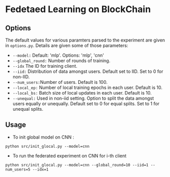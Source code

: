 # Fedetaed Learning on BlockChain

## Options

The default values for various paramters parsed to the experiment are given in ```options.py```. Details are given some
of those parameters:

* ```--model:```    Default: 'mlp'. Options: 'mlp', 'cnn'
* ```--global_round:```   Number of rounds of training.
* ```--idx``` The ID for training client.
* ```--iid:```      Distribution of data amongst users. Default set to IID. Set to 0 for non-IID.
* ```--num_users:```Number of users. Default is 100.
* ```--local_ep:``` Number of local training epochs in each user. Default is 10.
* ```--local_bs:``` Batch size of local updates in each user. Default is 10.
* ```--unequal:```  Used in non-iid setting. Option to split the data amongst users equally or unequally. Default set to
  0 for equal splits. Set to 1 for unequal splits.
  
## Usage
* To init global model on CNN :
```
python src/init_glocal.py --model=cnn 

```

* To run the federated experiment on CNN for i-th client
```
python src/init_glocal.py --model=cnn --global_round=10 --iid=1 --num_users=5 --idx=1
```
